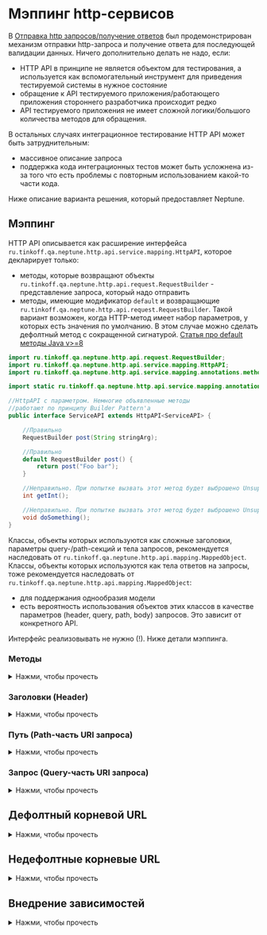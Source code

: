 # Мэппинг http-сервисов

В [Отправка http запросов/получение ответов](REQUEST_RESPONSE.MD) был продемонстрирован механизм отправки http-запроса и
получение ответа для последующей валидации данных. Ничего дополнительно делать не надо, если:

- HTTP API в принципе не является объектом для тестирования, а используется как вспомогательный инструмент для
  приведения тестируемой системы в нужное состояние
- обращение к API тестируемого приложения/работающего приложения стороннего разработчика происходит редко
- API тестируемого приложения не имеет сложной логики/большого количества методов для обращения.

В остальных случаях интеграционное тестирование HTTP API может быть затруднительным:

- массивное описание запроса
- поддержка кода интеграционных тестов может быть усложнена из-за того что есть проблемы с повторным использованием
  какой-то части кода.

Ниже описание варианта решения, который предоставляет Neptune.

## Мэппинг

HTTP API описывается как расширение интерфейса `ru.tinkoff.qa.neptune.http.api.service.mapping.HttpAPI`, которое
декларирует только:

- методы, которые возвращают объекты `ru.tinkoff.qa.neptune.http.api.request.RequestBuilder` - представление запроса,
  который надо отправить
- методы, имеющие модификатор `default` и возвращающие `ru.tinkoff.qa.neptune.http.api.request.RequestBuilder`. Такой
  вариант возможен, когда HTTP-метод имеет набор параметров, у которых есть значения по умолчанию. В этом случае можно
  сделать дефолтный метод с сокращенной сигнатурой.
  [Статья про default методы Java v>=8](https://docs.oracle.com/javase/tutorial/java/IandI/defaultmethods.html)

```java
import ru.tinkoff.qa.neptune.http.api.request.RequestBuilder;
import ru.tinkoff.qa.neptune.http.api.service.mapping.HttpAPI;
import ru.tinkoff.qa.neptune.http.api.service.mapping.annotations.methods.HttpMethod;

import static ru.tinkoff.qa.neptune.http.api.service.mapping.annotations.methods.DefaultHttpMethods.POST;

//HttpAPI с параметром. Немногие объявленные методы 
//работают по принципу Builder Pattern'а
public interface ServiceAPI extends HttpAPI<ServiceAPI> {

    //Правильно
    RequestBuilder post(String stringArg);

    //Правильно
    default RequestBuilder post() {
        return post("Foo bar");
    }

    //Неправильно. При попытке вызвать этот метод будет выброшено UnsupportedOperationException
    int getInt();

    //Неправильно. При попытке вызвать этот метод будет выброшено UnsupportedOperationException
    void doSomething();
}
```

Классы, объекты которых используются как сложные заголовки, параметры query-/path-секций и тела запросов, рекомендуется
наследовать от `ru.tinkoff.qa.neptune.http.api.mapping.MappedObject`. Классы, объекты которых используются как тела
ответов на запросы, тоже рекомендуется наследовать от `ru.tinkoff.qa.neptune.http.api.mapping.MappedObject`:

- для поддержания однообразия модели
- есть вероятность использования объектов этих классов в качестве параметров (header, query, path, body) запросов. Это
  зависит от конкретного API.

Интерфейс реализовывать не нужно (!). Ниже детали мэппинга.

### Методы

<details>
    <summary>Нажми, чтобы прочесть</summary>

Каждый объявленный метод, не имеющий модификатор `default`, должен моделировать метод http-протокола и его вызов.
Методы, имеющие модификаторы `default`, выполняют вызов соответствующих методов с расширенной сигнатурой, используя
набор значений параметров по умолчанию, если он есть.

```java
import ru.tinkoff.qa.neptune.http.api.request.RequestBuilder;
import ru.tinkoff.qa.neptune.http.api.service.mapping.HttpAPI;
import ru.tinkoff.qa.neptune.http.api.service.mapping.annotations.methods.HttpMethod;

import static ru.tinkoff.qa.neptune.http.api.service.mapping.annotations.methods.DefaultHttpMethods.*; //Данное 
//перечисление содержит элементы, соответствующие стандартным методам http-протокола, перечисленные 
// в разных версиях RFC 

public interface ServiceAPI extends HttpAPI<ServiceAPI> {

    //POST-метод
    @HttpMethod(httpMethod = POST)
    RequestBuilder postSomething(String stringArg);

    //POST-метод выше. Представим что его единственного параметра есть 
    //значение по умолчанию - 'Foo bar'
    default RequestBuilder postSomething() {
        return postSomething("Foo bar");
    }

    //GET-метод
    @HttpMethod(httpMethod = GET)
    RequestBuilder getSomething();

    //PUT-метод
    @HttpMethod(httpMethod = PUT)
    RequestBuilder putSomething();

    //DELETE-метод
    @HttpMethod(httpMethod = DELETE)
    RequestBuilder deleteSomething();

    //PATCH-метод
    @HttpMethod(httpMethod = PATCH)
    RequestBuilder patchSomething();

    //HEAD-метод
    @HttpMethod(httpMethod = HEAD)
    RequestBuilder headSomething();

    //OPTIONS-метод
    @HttpMethod(httpMethod = OPTIONS)
    RequestBuilder optionsSomething();

    //TRACE-метод
    @HttpMethod(httpMethod = TRACE)
    RequestBuilder traceSomething();

    //Для случая, когда в RFC нет нужного метода
    @HttpMethod(httpMethodStr = "CUSTOM_METHOD")
    RequestBuilder customMethod();
}
```

</details>

### Заголовки (Header)

<details>
  <summary>Нажми, чтобы прочесть</summary>

Если метод имеет постоянные заголовки (например Content-Type), то

```java
import ru.tinkoff.qa.neptune.http.api.request.RequestBuilder;
import ru.tinkoff.qa.neptune.http.api.service.mapping.HttpAPI;
import ru.tinkoff.qa.neptune.http.api.service.mapping.annotations.methods.Header;
import ru.tinkoff.qa.neptune.http.api.service.mapping.annotations.methods.HttpMethod;

import static ru.tinkoff.qa.neptune.http.api.service.mapping.annotations.methods.DefaultHttpMethods.POST;

public interface ServiceAPI extends HttpAPI<ServiceAPI> {

    @Header(name = "Content-Type", headerValues = "application/json")
    //ниже пример, если заголовок имеет несколько постоянных значений 
    @Header(name = "header1", headerValues = {"abc", "one more value"})
    @HttpMethod(httpMethod = POST)
    RequestBuilder postSomething(String stringArg);
}
```

Если параметр сигнатуры метода нужно представить как заголовок, то

```java
import ru.tinkoff.qa.neptune.http.api.request.RequestBuilder;
import ru.tinkoff.qa.neptune.http.api.service.mapping.HttpAPI;
import ru.tinkoff.qa.neptune.http.api.service.mapping.annotations.methods.HttpMethod;
import ru.tinkoff.qa.neptune.http.api.service.mapping.annotations.parameters.header.HeaderParameter;

import static ru.tinkoff.qa.neptune.http.api.service.mapping.annotations.methods.DefaultHttpMethods.POST;

public interface ServiceAPI extends HttpAPI<ServiceAPI> {

    @HttpMethod(httpMethod = POST)
    RequestBuilder postSomething(
            @HeaderParameter(headerName = "header1") String stringArg1, //заголовок, который необязателен, 
            // может быть передан null
            @HeaderParameter(headerName = "header2", required = true) Integer intArg2, //заголовок, который обязателен
            @HeaderParameter(headerName = "header3") SomeObjectClass objArg3, //в качестве заголовка можно передать 
            // какой-либо объект. В данном примере должно соблюдаться  условие: строковое представление объекта
            // (вызов метода toString()) должно быть корректно интерпретировано как значение заголовка 
            @HeaderParameter(headerName = "header4") Object[] arrArg4, //можно передать множественное значение заголовка
            //в виде массива. Массив должен состоять из объектов, чьи строковые представления
            // (вызов метода toString()) корректно интерпретируются как значения заголовка 
            @HeaderParameter(headerName = "header5") Iterable<?> iterableArg5 //аналогично примеру с массивом
    );
}
```

Могут быть ситуации, когда в качестве заголовка нужно передать некоторый POJO, который наследует
`ru.tinkoff.qa.neptune.http.api.mapping.MappedObject`, или объект `java.util.Map`.

```java
import java.util.Map;

import ru.tinkoff.qa.neptune.http.api.mapping.MappedObject;

public class SomeClass {

    //Map, который собираемся передать как заголовок
    private final Map<?, ?> headerMap = new LinkedHashMap<>() {
        {
            put("someString", "String value");
            put("someNum", 10.1111D);
            put("someBool", true);
            put("someArray", List.of(1, "ABC", true));
        }
    };

    //объект, который будет передан как заголовок. Идентичен Map'у выше
    private final HeaderParameterObject testHeaderObject = new HeaderParameterObject().setSomeString("String value")
            .setSomeNum(10.1111D)
            .setSomeBool(true)
            .setSomeArray(new Object[]{1, "ABC", true});

    //модель объекта-заголовка
    public class HeaderParameterObject extends MappedObject {
        private String someString;

        private Number someNum;

        private Boolean someBool;

        private Object[] someArray;

        public String getSomeString() {
            return someString;
        }

        public HeaderParameterObject setSomeString(String someString) {
            this.someString = someString;
            return this;
        }

        public Number getSomeNum() {
            return someNum;
        }

        public HeaderParameterObject setSomeNum(Number someNum) {
            this.someNum = someNum;
            return this;
        }

        public Boolean getSomeBool() {
            return someBool;
        }

        public HeaderParameterObject setSomeBool(Boolean someBool) {
            this.someBool = someBool;
            return this;
        }

        public Object[] getSomeArray() {
            return someArray;
        }

        public HeaderParameterObject setSomeArray(Object[] someArray) {
            this.someArray = someArray;
            return this;
        }
    }
}
```

Тогда

```java
import ru.tinkoff.qa.neptune.http.api.request.RequestBuilder;
import ru.tinkoff.qa.neptune.http.api.service.mapping.HttpAPI;
import ru.tinkoff.qa.neptune.http.api.service.mapping.annotations.methods.HttpMethod;
import ru.tinkoff.qa.neptune.http.api.service.mapping.annotations.parameters.header.HeaderParameter;

import static ru.tinkoff.qa.neptune.http.api.service.mapping.annotations.methods.DefaultHttpMethods.POST;

public interface ServiceAPI extends HttpAPI<ServiceAPI> {

    @HttpMethod(httpMethod = POST)
    RequestBuilder postSomething(
            //Если передать объект Map выше, то он будет преобразован в строку вида
            //`someString,String value,someNum,10.1111,someBool,true,someArray,1,ABC,true`
            @HeaderParameter(headerName = "header1") Map<?, ?> mapArg1,
            //аналогично примеру выше
            @HeaderParameter(headerName = "header2") HeaderParameterObject intArg2,
            //explode = true означает "развернуть" объект
            //Если передать объект Map выше, то он будет преобразован в строку вида
            //`"someString=String value,someNum=10.1111,someBool=true,someArray=1,ABC,true"`
            @HeaderParameter(headerName = "header3", explode = true) Map<?, ?> mapArg1,
            //аналогично примеру выше
            @HeaderParameter(headerName = "header4", explode = true) HeaderParameterObject intArg2
    );
}
```

</details>

### Путь (Path-часть URI запроса)

<details>
  <summary>Нажми, чтобы прочесть</summary>

```java
import ru.tinkoff.qa.neptune.http.api.request.RequestBuilder;
import ru.tinkoff.qa.neptune.http.api.service.mapping.HttpAPI;
import ru.tinkoff.qa.neptune.http.api.service.mapping.annotations.methods.HttpMethod;
import ru.tinkoff.qa.neptune.http.api.service.mapping.annotations.methods.URIPath;
import ru.tinkoff.qa.neptune.http.api.service.mapping.annotations.parameters.path.PathParameter;

import static ru.tinkoff.qa.neptune.http.api.service.mapping.annotations.methods.DefaultHttpMethods.POST;
import static ru.tinkoff.qa.neptune.http.api.service.mapping.annotations.parameters.path.PathStyles.LABEL;
import static ru.tinkoff.qa.neptune.http.api.service.mapping.annotations.parameters.path.PathStyles.MATRIX;

public interface ServiceAPI extends HttpAPI<ServiceAPI> {

    //Формирует path-часть для URI запроса
    //В данном примере продемонстрирована ситуация, когда путь постоянный
    @URIPath("/some/path")
    @HttpMethod(httpMethod = POST)
    RequestBuilder postSomething();

    //Формирует path-часть для URI запроса
    //В данном примере продемонстрирована ситуация, когда путь имеет переменную часть
    //Имена параметров пути должны соответствовать тому, что заключено в {}.
    //Каждый параметр сигнатуры метода, который отвечает за мэппинг пути, должен иметь уникальное имя 
    //параметра пути.
    @URIPath("/some/path/to/{target}/{target2}/{optional}")
    @HttpMethod(httpMethod = POST)
    RequestBuilder postSomething(
            @PathParameter(name = "target") String pathArgument, //данный параметр обязателен 
            @PathParameter(name = "optional", required = false) Integer pathOptArgument, //данный параметр не является 
            //обязательным. Это значит, если его значение будет == null, то из пути будет исключена часть, 
            //представленная как {optional}
            @PathParameter(name = "target2") SomeObjClass pathArgument //можно передать 
            // какой-либо объект. В данном примере должно соблюдаться  условие: строковое представление объекта
            // (вызов метода toString()) должно быть корректно интерпретировано как часть пути
    );

    //В представленных выше примерах в path-выражение будут подставлены строковые значения переданных объектов
    //Ниже менее типовые варианты 
    //_______________________________________________________________________________________________________

    //Если в качестве target передать строку `ABC`
    //то получится следующий путь: /some/path/to/.ABC
    @URIPath("/some/path/to/{target}")
    @HttpMethod(httpMethod = POST)
    RequestBuilder postSomething2(@PathParameter(name = "target", style = LABEL) String pathArgument);

    //Если в качестве target передать строку `ABC`
    //то получится следующий путь: /some/path/to/;target=ABC
    @URIPath("/some/path/to/{target}")
    @HttpMethod(httpMethod = POST)
    RequestBuilder postSomething3(@PathParameter(name = "target", style = MATRIX) String pathArgument);
}
```

Могут быть ситуации, когда в качестве параметра пути нужно передать массив или коллекцию. Тогда

```java
import ru.tinkoff.qa.neptune.http.api.request.RequestBuilder;
import ru.tinkoff.qa.neptune.http.api.service.mapping.HttpAPI;
import ru.tinkoff.qa.neptune.http.api.service.mapping.annotations.methods.HttpMethod;
import ru.tinkoff.qa.neptune.http.api.service.mapping.annotations.methods.URIPath;
import ru.tinkoff.qa.neptune.http.api.service.mapping.annotations.parameters.path.PathParameter;

import static ru.tinkoff.qa.neptune.http.api.service.mapping.annotations.methods.DefaultHttpMethods.POST;
import static ru.tinkoff.qa.neptune.http.api.service.mapping.annotations.parameters.path.PathStyles.LABEL;
import static ru.tinkoff.qa.neptune.http.api.service.mapping.annotations.parameters.path.PathStyles.MATRIX;

public interface ServiceAPI extends HttpAPI<ServiceAPI> {

    //Если в качестве arrayParam передать массив new Object[] {1,2,"АБВ","ABC",true}
    //то получится следующий путь 
    //Без кодировки: /some/path/to/1,2,АБВ,ABC,true
    //С кодировкой: /some/path/to/1,2,%D0%90%D0%91%D0%92,ABC,true
    @URIPath("/some/path/to/{arrayParam}")
    @HttpMethod(httpMethod = POST)
    RequestBuilder postSomething(@PathParameter(name = "arrayParam") Object[] array);

    //Если в качестве arrayParam передать массив new Object[] {1,2,"АБВ","ABC",true}
    //то получится следующий путь 
    //Без кодировки: /some/path/to/.1.2.АБВ.ABC.true
    //С кодировкой:  /some/path/to/.1.2.%D0%90%D0%91%D0%92.ABC.true
    @URIPath("/some/path/to/{arrayParam}")
    @HttpMethod(httpMethod = POST)
    RequestBuilder postSomething2(@PathParameter(name = "arrayParam", style = LABEL) Object[] array);

    //Если в качестве arrayParam передать массив new Object[] {1,2,"АБВ","ABC",true}
    //то получится следующий путь 
    //Без кодировки: /some/path/to/;arrayParam=1,2,АБВ,ABC,true
    //С кодировкой:  /some/path/to/;arrayParam=1,2,%D0%90%D0%91%D0%92,ABC,true
    @URIPath("/some/path/to/{arrayParam}")
    @HttpMethod(httpMethod = POST)
    RequestBuilder postSomething3(@PathParameter(name = "arrayParam", style = MATRIX) Object[] array);

    //explode = true означает "развернуть" объект
    //Если в качестве arrayParam передать массив new Object[] {1,2,"АБВ","ABC",true}
    //то получится следующий путь 
    //Без кодировки: /some/path/to/;arrayParam=1;arrayParam=2;arrayParam=АБВ;arrayParam=ABC;arrayParam=true
    //С кодировкой:  /some/path/to/;arrayParam=1;arrayParam=2;arrayParam=%D0%90%D0%91%D0%92;arrayParam=ABC;arrayParam=true
    @URIPath("/some/path/to/{arrayParam}")
    @HttpMethod(httpMethod = POST)
    RequestBuilder postSomething3(@PathParameter(name = "arrayParam", style = MATRIX, explode = true) Object[] array);
}
```

Могут быть ситуации, когда в качестве параметра пути нужно передать некоторый POJO, который наследует
`ru.tinkoff.qa.neptune.http.api.mapping.MappedObject`, или объект `java.util.Map`.

```java
import java.util.Map;

import ru.tinkoff.qa.neptune.http.api.mapping.MappedObject;

public class SomeClass {

    //Map, который собираемся передать как параметр пути
    private static final Map<?, ?> pathParamMap = new LinkedHashMap<>() {
        {
            put("someString", "String value");
            put("someNum", 10.1111D);
            put("someBool", true);
            put("someList", new Object[]{1, "ABC", "АБВ", true});
        }
    };

    //объект, который будет передан как параметр пути. Идентичен Map'у выше
    private final HeaderParameterObject testHeaderObject = new HeaderParameterObject().setSomeString("String value")
            .setSomeNum(10.1111D)
            .setSomeBool(true)
            .setSomeArray(new Object[]{1, "ABC", true});

    //модель объекта-параметра пути
    public static class PathParameterObject extends MappedObject {

        private String someString;

        private Number someNum;

        private Boolean someBool;

        private List<Object> someList;

        public String getSomeString() {
            return someString;
        }

        public PathParameterObject setSomeString(String someString) {
            this.someString = someString;
            return this;
        }

        public Number getSomeNum() {
            return someNum;
        }

        public PathParameterObject setSomeNum(Number someNum) {
            this.someNum = someNum;
            return this;
        }

        public Boolean getSomeBool() {
            return someBool;
        }

        public PathParameterObject setSomeBool(Boolean someBool) {
            this.someBool = someBool;
            return this;
        }

        public List<Object> getSomeList() {
            return someList;
        }

        public PathParameterObject setSomeList(List<Object> someList) {
            this.someList = someList;
            return this;
        }
    }
}
```

Тогда

```java
import ru.tinkoff.qa.neptune.http.api.request.RequestBuilder;
import ru.tinkoff.qa.neptune.http.api.service.mapping.HttpAPI;
import ru.tinkoff.qa.neptune.http.api.service.mapping.annotations.methods.HttpMethod;
import ru.tinkoff.qa.neptune.http.api.service.mapping.annotations.methods.URIPath;
import ru.tinkoff.qa.neptune.http.api.service.mapping.annotations.parameters.path.PathParameter;

import static ru.tinkoff.qa.neptune.http.api.service.mapping.annotations.methods.DefaultHttpMethods.POST;
import static ru.tinkoff.qa.neptune.http.api.service.mapping.annotations.parameters.path.PathStyles.LABEL;
import static ru.tinkoff.qa.neptune.http.api.service.mapping.annotations.parameters.path.PathStyles.MATRIX;

public interface ServiceAPI extends HttpAPI<ServiceAPI> {

    //Если в качестве objParam передать Map выше
    //то получится следующий путь 
    //Без кодировки: /some/path/to/someString,String value,someNum,10.1111,someBool,true,someList,1,ABC,АБВ,true
    //С кодировкой: /some/path/to/someString,String%20value,someNum,10.1111,someBool,true,someList,1,ABC,%D0%90%D0%91%D0%92,true
    //Тоже самое получится, если передать объект класса PathParameterObject, см. выше
    @URIPath("/some/path/to/{objParam}")
    @HttpMethod(httpMethod = POST)
    RequestBuilder postSomething(@PathParameter(name = "objParam") Object array);

    //explode = true означает "развернуть" объект
    //Если в качестве objParam передать Map выше
    //то получится следующий путь 
    //Без кодировки: /some/path/to/someString=String value,someNum=10.1111,someBool=true,someList=1,ABC,АБВ,true
    //С кодировкой: /some/path/to/someString=String%20value,someNum=10.1111,someBool=true,someList=1,ABC,%D0%90%D0%91%D0%92,true
    //Тоже самое получится, если передать объект класса PathParameterObject, см. выше
    @URIPath("/some/path/to/{objParam}")
    @HttpMethod(httpMethod = POST)
    RequestBuilder postSomething2(@PathParameter(name = "objParam", explode = true) Object array);

    //Если в качестве objParam передать Map выше
    //то получится следующий путь 
    //Без кодировки: /some/path/to/.someString.String value.someNum.10.1111.someBool.true.someList.1,ABC,АБВ,true
    //С кодировкой: /some/path/to/.someString.String%20value.someNum.10.1111.someBool.true.someList.1,ABC,%D0%90%D0%91%D0%92,true
    //Тоже самое получится, если передать объект класса PathParameterObject, см. выше
    @URIPath("/some/path/to/{objParam}")
    @HttpMethod(httpMethod = POST)
    RequestBuilder postSomething3(@PathParameter(name = "objParam", style = LABEL) Object array);

    //explode = true означает "развернуть" объект
    //Если в качестве objParam передать Map выше
    //то получится следующий путь 
    //Без кодировки: /some/path/to/.someString=String value.someNum=10.1111.someBool=true.someList=1,ABC,АБВ,true
    //С кодировкой: /some/path/to/.someString=String%20value.someNum=10.1111.someBool=true.someList=1,ABC,%D0%90%D0%91%D0%92,true
    //Тоже самое получится, если передать объект класса PathParameterObject, см. выше
    @URIPath("/some/path/to/{objParam}")
    @HttpMethod(httpMethod = POST)
    RequestBuilder postSomething4(@PathParameter(name = "objParam", style = LABEL, explode = true) Object array);

    //Если в качестве objParam передать Map выше
    //то получится следующий путь 
    //Без кодировки: /some/path/to/;objParam=someString,String value,someNum,10.1111,someBool,true,someList,1,ABC,АБВ,true
    //С кодировкой: /some/path/to/;objParam=someString,String%20value,someNum,10.1111,someBool,true,someList,1,ABC,%D0%90%D0%91%D0%92,true
    //Тоже самое получится, если передать объект класса PathParameterObject, см. выше
    @URIPath("/some/path/to/{objParam}")
    @HttpMethod(httpMethod = POST)
    RequestBuilder postSomething3(@PathParameter(name = "objParam", style = MATRIX) Object array);

    //explode = true означает "развернуть" объект
    //Если в качестве objParam передать Map выше
    //то получится следующий путь 
    //Без кодировки: /some/path/to/;someString=String value;someNum=10.1111;someBool=true;someList=1,ABC,АБВ,true
    //С кодировкой: /some/path/to/;someString=String%20value;someNum=10.1111;someBool=true;someList=1,ABC,%D0%90%D0%91%D0%92,true
    //Тоже самое получится, если передать объект класса PathParameterObject, см. выше
    @URIPath("/some/path/to/{objParam}")
    @HttpMethod(httpMethod = POST)
    RequestBuilder postSomething4(@PathParameter(name = "objParam", style = MATRIX, explode = true) Object array);
}
```

</details>

### Запрос (Query-часть URI запроса)

<details>
  <summary>Нажми, чтобы прочесть</summary>

```java

```

</details>

## Дефолтный корневой URL

<details>
    <summary>Нажми, чтобы прочесть</summary>

</details>

## Недефолтные корневые URL

<details>
    <summary>Нажми, чтобы прочесть</summary>

</details>

## Внедрение зависимостей

<details>
    <summary>Нажми, чтобы прочесть</summary>

</details>